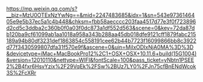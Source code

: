 https://mp.weixin.qq.com/s?__biz=MzU0OTExNzYwNg==&mid=2247483685&idx=1&sn=543e9736146405e9e5b37ec5a1c4b448&chksm=fbb58aecccc203faa4517d77e3f0f723896d2cd5c3ddba2c360b0f0a03f0dc873a1df552d563&scene=0&key=72da87db120ba9cf61099ab1aa1018a958a343b288aa45db018dfe9121cff1879fabc215189a94b80df3231def1863854c558191cee62b44b7723f16099866bb8c3922d77f3430599807dfa31f570e9f&ascene=0&uin=MjIxODIxNjA0MA%3D%3D&devicetype=iMac+MacBookPro12%2C1+OSX+OSX+10.11.6+build(15G1004)&version=12010110&nettype=WIFI&fontScale=100&pass_ticket=yNbtn1PSEE2%2B4fxr6HsvYzix%2F29VqEk%2FSw%2BUz7LY0%2FJn75cfBnENdWcok3S%2FcXRr